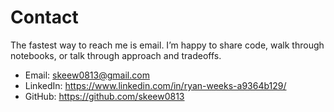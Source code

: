 # Contact
The fastest way to reach me is email. I’m happy to share code, walk through notebooks, or talk through approach and tradeoffs.

- Email: skeew0813@gmail.com
- LinkedIn: https://www.linkedin.com/in/ryan-weeks-a9364b129/
- GitHub: https://github.com/skeew0813
